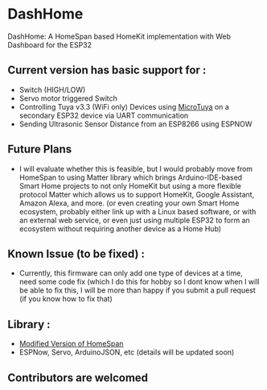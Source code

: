 # DashHome
DashHome: A HomeSpan based HomeKit implementation with Web Dashboard for the ESP32

## Current version has basic support for :
- Switch (HIGH/LOW)
- Servo motor triggered Switch
- Controlling Tuya v3.3 (WiFi only) Devices using [MicroTuya](https://github.com/kwankiu/MicroTuya) on a secondary ESP32 device via UART communication
- Sending Ultrasonic Sensor Distance from an ESP8266 using ESPNOW

## Future Plans
- I will evaluate whether this is feasible, but I would probably move from HomeSpan to using Matter library which brings Arduino-IDE-based Smart Home projects to not only HomeKit but using a more flexible protocol Matter which allows us to support HomeKit, Google Assistant, Amazon Alexa, and more. (or even creating your own Smart Home ecosystem, probably either link up with a Linux based software, or with an external web service, or even just using multiple ESP32 to form an ecosystem without requiring another device as a Home Hub)

## Known Issue (to be fixed) :
- Currently, this firmware can only add one type of devices at a time, need some code fix (which I do this for hobby so I dont know when I will be able to fix this, I will be more than happy if you submit a pull request (if you know how to fix that)

## Library :
- [Modified Version of HomeSpan](https://github.com/kwankiu/HomeSpan)
- ESPNow, Servo, ArduinoJSON, etc (details will be updated soon)

## Contributors are welcomed 
